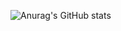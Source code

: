 ![Anurag's GitHub stats](https://github-readme-stats.vercel.app/api?username=jameshasung&show_icons=true&theme=radical)
